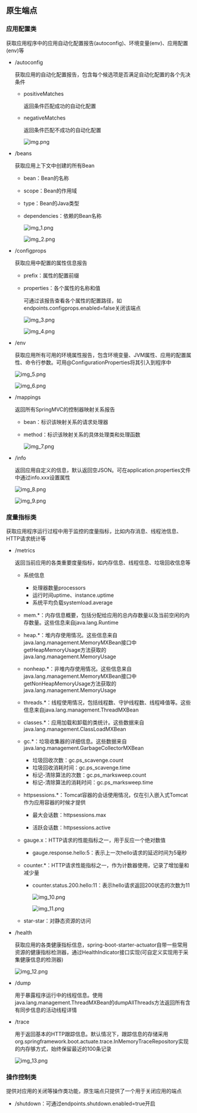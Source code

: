 ## 原生端点

### 应用配置类

获取应用程序中的应用自动化配置报告(autoconfig)、环境变量(env)、应用配置(env)等

* /autoconfig

    获取应用的自动化配置报告，包含每个候选项是否满足自动化配置的各个先决条件

    * positiveMatches
    
        返回条件匹配成功的自动化配置
    
    * negativeMatches
    
        返回条件匹配不成功的自动化配置
    
        ![img.png](images/acutator/acutator1.png)

* /beans

    获取应用上下文中创建的所有Bean

    * bean：Bean的名称
    * scope：Bean的作用域
    * type：Bean的Java类型
    * dependencies：依赖的Bean名称

        ![img_1.png](images/acutator/acutator2.png)
      
        ![img_2.png](images/acutator/acutator3.png)
      
* /configprops

    获取应用中配置的属性信息报告

    * prefix：属性的配置前缀
    * properties：各个属性的名称和值
    
        可通过该报告查看各个属性的配置路径，如endpoints.configprops.enabled=false关闭该端点

        ![img_3.png](images/acutator/acutator4.png)
      
        ![img_4.png](images/acutator/acutator5.png)

* /env

    获取应用所有可用的环境属性报告，包含环境变量、JVM属性、应用的配置属性、命令行参数。可用@ConfigurationProperties将其引入到程序中

    ![img_5.png](images/acutator/acutator6.png)
  
    ![img_6.png](images/acutator/acutator7.png)

* /mappings

    返回所有SpringMVC的控制器映射关系报告

    * bean：标识该映射关系的请求处理器
    * method：标识该映射关系的具体处理类和处理函数
    
        ![img_7.png](images/acutator/acutator8.png)
    
* /info

    返回应用自定义的信息，默认返回空JSON。可在application.properties文件中通过info.xxx设置属性

    ![img_8.png](images/acutator/acutator9.png)

    ![img_9.png](images/acutator/acutator10.png)

### 度量指标类

获取应用程序运行过程中用于监控的度量指标，比如内存消息、线程池信息、HTTP请求统计等

* /metrics
  
    返回当前应用的各类重要度量指标，如内存信息、线程信息、垃圾回收信息等

    * 系统信息
    
        * 处理器数量processors
        * 运行时间uptime、instance.uptime
        * 系统平均负载systemload.average
          
    * mem.*：内存信息概要，包括分配给应用的总内存数量以及当前空闲的内存数量。这些信息来自java.lang.Runtime
    
    * heap.*：堆内存使用情况。这些信息来自java.lang.management.MemoryMXBean接口中getHeapMemoryUsage方法获取的java.lang.management.MemoryUsage
      
    * nonheap.*：非堆内存使用情况。这些信息来自java.lang.management.MemoryMXBean接口中getNonHeapMemoryUsage方法获取的java.lang.management.MemoryUsage
      
    * threads.*：线程使用情况，包括线程数、守护线程数、线程峰值等。这些信息来自java.lang.management.ThreadMXBean
      
    * classes.*：应用加载和卸载的类统计。这些数据来自java.lang.management.ClassLoadMXBean
      
    * gc.*：垃圾收集器的详细信息。这些数据来自java.lang.management.GarbageCollectorMXBean
      
        * 垃圾回收次数：gc.ps_scavenge.count
        * 垃圾回收消耗时间：gc.ps_scavenge.time
        * 标记-清除算法的次数：gc.ps_marksweep.count
        * 标记-清除算法的消耗时间：gc.ps_marksweep.time
      
    * httpsessions.*：Tomcat容器的会话使用情况，仅在引入嵌入式Tomcat作为应用容器的时候才提供
      
        * 最大会话数：httpsessions.max
      
        * 活跃会话数：httpsessions.active
      
    * gauge.x：HTTP请求的性能指标之一，用于反应一个绝对数值
      
        * gauge.response.hello:5：表示上一次hello请求的延迟时间为5毫秒
      
    * counter.*：HTTP请求性能指标之一，作为计数器使用，记录了增加量和减少量

        * counter.status.200.hello:11：表示hello请求返回200状态的次数为11
  
            ![img_10.png](images/acutator/acutator11.png)
          
            ![img_11.png](images/acutator/acutator12.png)

    * star-star：对静态资源的访问
    
* /health
  
    获取应用的各类健康指标信息，spring-boot-starter-actuator自带一些常用资源的健康指标检测器，通过HealthIndicator接口实现(可自定义实现用于采集健康信息的检测器)
  
    ![img_12.png](images/acutator/acutator13.png)
  
* /dump
  
    用于暴露程序运行中的线程信息。使用java.lang.management.ThreadMXBean的dumpAllThreads方法返回所有含有同步信息的活动线程详情
  
* /trace

    用于返回基本的HTTP跟踪信息。默认情况下，跟踪信息的存储采用org.springframework.boot.actuate.trace.InMemoryTraceRepository实现的内存够方式，始终保留最近的100条记录
  
    ![img_13.png](images/acutator/acutator14.png)

### 操作控制类

提供对应用的关闭等操作类功能，原生端点只提供了一个用于关闭应用的端点

* /shutdown：可通过endpoints.shutdown.enabled=true开启